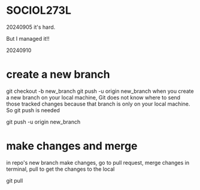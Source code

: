# SOCIOL273L

20240905
it's hard.

But I managed it!!

20240910
# create a new branch
git checkout -b new_branch
git push -u origin new_branch
when you create a new branch on your local machine, 
Git does not know where to send those tracked changes because that branch is only on your local machine. 
So git push is needed

git push -u origin new_branch

# make changes and merge
in repo's new branch make changes, go to pull request, merge changes
in terminal, pull to get the changes to the local

git pull

